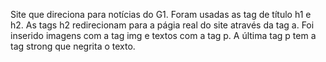 Site que direciona para notícias do G1. Foram usadas as tag de título h1 e h2. As tags h2 redirecionam para a págia real do site através da tag a. Foi inserido imagens com a tag img e textos com a tag p. A última tag p tem a tag strong que negrita o texto.
